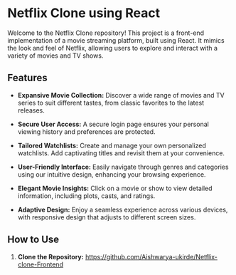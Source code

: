 
# Netflix Clone using React

Welcome to the Netflix Clone repository! This project is a front-end implementation of a movie streaming platform, built using React. It mimics the look and feel of Netflix, allowing users to explore and interact with a variety of movies and TV shows.

## Features

- **Expansive Movie Collection:** Discover a wide range of movies and TV series to suit different tastes, from classic favorites to the latest releases.

- **Secure User Access:** A secure login page ensures your personal viewing history and preferences are protected.

- **Tailored Watchlists:** Create and manage your own personalized watchlists. Add captivating titles and revisit them at your convenience.

- **User-Friendly Interface:** Easily navigate through genres and categories using our intuitive design, enhancing your browsing experience.

- **Elegant Movie Insights:** Click on a movie or show to view detailed information, including plots, casts, and ratings.

- **Adaptive Design:** Enjoy a seamless experience across various devices, with responsive design that adjusts to different screen sizes.

## How to Use

1. **Clone the Repository:** https://github.com/Aishwarya-ukirde/Netflix-clone-Frontend

